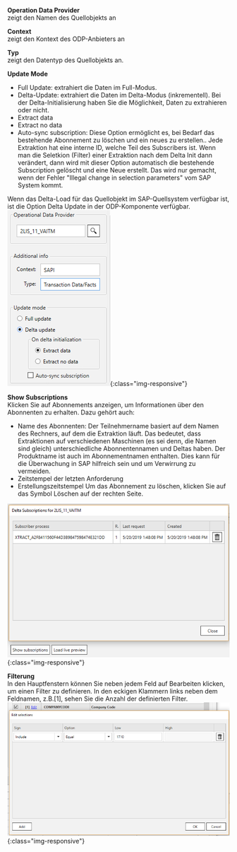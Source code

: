 **Operation Data Provider**<br/>
zeigt den Namen des Quellobjekts an 

**Context**<br/>
zeigt den Kontext des ODP-Anbieters an 

**Typ**<br/>
zeigt den Datentyp des Quellobjekts an.

**Update Mode** 
- Full Update: extrahiert die Daten im Full-Modus.
- Delta-Update: extrahiert die Daten im Delta-Modus (inkrementell). 
Bei der Delta-Initialisierung haben Sie die Möglichkeit, Daten zu extrahieren oder nicht.
- Extract data 
- Extract no data 
- Auto-sync subscription: Diese Option ermöglicht es, bei Bedarf das bestehende Abonnement zu löschen und ein neues zu erstellen.. Jede Extraktion hat eine interne ID, welche Teil des Subscribers ist. Wenn man die Seletkion (Filter) einer Extraktion nach dem Delta Init dann verändert, dann wird mit dieser Option automatisch die bestehende Subscription gelöscht und eine Neue erstellt. Das wird nur gemacht, wenn der Fehler "Illegal change in selection parameters" vom SAP System kommt. 

Wenn das Delta-Load für das Quellobjekt im SAP-Quellsystem verfügbar ist, ist die Option Delta Update in der ODP-Komponente verfügbar. 
<br/>
![ODP-Einstellungen](/img/content/odp/odp-settings-01.png){:class="img-responsive"}
<br/>

**Show Subscriptions** <br/>
Klicken Sie auf Abonnements anzeigen, um Informationen über den Abonnenten zu erhalten. Dazu gehört auch: 
- Name des Abonnenten: Der Teilnehmername basiert auf dem Namen des Rechners, auf dem die Extraktion läuft. Das bedeutet, dass Extraktionen auf verschiedenen Maschinen (es sei denn, die Namen sind gleich) unterschiedliche Abonnentennamen und Deltas haben. Der Produktname ist auch im Abonnementnamen enthalten. Dies kann für die Überwachung in SAP hilfreich sein und um Verwirrung zu vermeiden.
- Zeitstempel der letzten Anforderung
- Erstellungszeitstempel 
Um das Abonnement zu löschen, klicken Sie auf das Symbol Löschen auf der rechten Seite. <br/>

![ODP-Abonnent](/img/content/odp/odp-settings-02.png){:class="img-responsive"}

**Filterung**<br/>
In den Hauptfenstern können Sie neben jedem Feld auf Bearbeiten klicken, um einen Filter zu definieren.
In den eckigen Klammern links neben dem Feldnamen, z.B.[1], sehen Sie die Anzahl der definierten Filter. <br/>
![ODP ABAP CDS View Filter](/img/content/odp/odp-component-cds-costcenter-03-filter.png){:class="img-responsive"}
